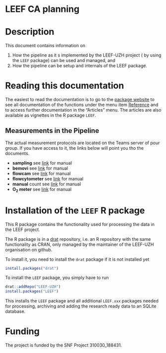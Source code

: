 LEEF CA planning
================

<!-- README.md is generated from README.Rmd. Please edit that file -->

# Description

This document contains information on

1.  How the pipeline as it s implemented by the LEEF-UZH project ( by
    using the `LEEF` package) can be used and managed, and
2.  How the pipeline can be setup and internals of the LEEF package.

# Reading this documentation

The easiest to read the documentation is to go to the [package
website](https://leef-uzh.github.io/LEEF/) to see all documentation of
the functions under the menu item
[Reference](https://leef-uzh.github.io/LEEF/reference/index.html) and to
access further documentation in the “Articles” menu. The articles are
also available as vignettes in the R package `LEEF`.

## Measurements in the Pipeline

The actual measurement protocols are located on the Teams server of pour
group. If you have access to it, the links below will point you tho the
documents.

-   **sampling** see
    <a href="https://teams.microsoft.com/l/file/7E868619-064E-4C6B-BC89-935C190130D4?tenantId=c7e438db-e462-4c22-a90a-c358b16980b3&fileType=docx&objectUrl=https%3A%2F%2Fuzh.sharepoint.com%2Fsites%2FLEEF%2FShared%20Documents%2FGeneral%2F05_protocols%2FSampling_manual.docx&baseUrl=https%3A%2F%2Fuzh.sharepoint.com%2Fsites%2FLEEF&serviceName=teams&threadId=19:d14a98eb700e4721b35583265c27e8a3@thread.tacv2&groupId=13ba9e9a-1d5d-42b1-9a95-08fd956973cc" target="_blank">link</a>
    for manual
-   **bemovi** see
    <a href="https://teams.microsoft.com/_#/school/files/General?threadId=19%3Ad14a98eb700e4721b35583265c27e8a3%40thread.tacv2&ctx=channel&context=1_Videoing_documents&rootfolder=%252Fsites%252FLEEF%252FShared%2520Documents%252FGeneral%252F05_protocols%252F1_Videoing_documents" target="_blank">link</a>
    for manual
-   **flowcam** see
    <a href="https://teams.microsoft.com/l/file/2381A032-18A4-4649-B072-871BFF45B788?tenantId=c7e438db-e462-4c22-a90a-c358b16980b3&fileType=docx&objectUrl=https%3A%2F%2Fuzh.sharepoint.com%2Fsites%2FLEEF%2FShared%20Documents%2FGeneral%2F05_protocols%2FFlowcam_manual.docx&baseUrl=https%3A%2F%2Fuzh.sharepoint.com%2Fsites%2FLEEF&serviceName=teams&threadId=19:d14a98eb700e4721b35583265c27e8a3@thread.tacv2&groupId=13ba9e9a-1d5d-42b1-9a95-08fd956973cc" target="_blank">link</a>
    for manual
-   **flowcytometer** see
    <a href="https://teams.microsoft.com/l/file/D0C66850-57BD-49D1-8ED9-528C57B7FC36?tenantId=c7e438db-e462-4c22-a90a-c358b16980b3&fileType=docx&objectUrl=https%3A%2F%2Fuzh.sharepoint.com%2Fsites%2FLEEF%2FShared%20Documents%2FGeneral%2F05_protocols%2FFlowcytometer_manual.docx&baseUrl=https%3A%2F%2Fuzh.sharepoint.com%2Fsites%2FLEEF&serviceName=teams&threadId=19:d14a98eb700e4721b35583265c27e8a3@thread.tacv2&groupId=13ba9e9a-1d5d-42b1-9a95-08fd956973cc" target="_blank">link</a>
    for manual
-   **manual** count see
    <a href="https://teams.microsoft.com/l/file/336D64DD-53FC-4ED1-9E2D-DDE653C357BF?tenantId=c7e438db-e462-4c22-a90a-c358b16980b3&fileType=docx&objectUrl=https%3A%2F%2Fuzh.sharepoint.com%2Fsites%2FLEEF%2FShared%20Documents%2FGeneral%2F05_protocols%2FManual_count_manual.docx&baseUrl=https%3A%2F%2Fuzh.sharepoint.com%2Fsites%2FLEEF&serviceName=teams&threadId=19:d14a98eb700e4721b35583265c27e8a3@thread.tacv2&groupId=13ba9e9a-1d5d-42b1-9a95-08fd956973cc" target="_blank">link</a>
    for manual
-   **O<sub>2</sub> meter** see
    <a href="https://teams.microsoft.com/l/file/A486E46E-A2F1-44F6-89A2-6A05E5B44F27?tenantId=c7e438db-e462-4c22-a90a-c358b16980b3&fileType=docx&objectUrl=https%3A%2F%2Fuzh.sharepoint.com%2Fsites%2FLEEF%2FShared%20Documents%2FGeneral%2F05_protocols%2FO2_manual.docx&baseUrl=https%3A%2F%2Fuzh.sharepoint.com%2Fsites%2FLEEF&serviceName=teams&threadId=19:d14a98eb700e4721b35583265c27e8a3@thread.tacv2&groupId=13ba9e9a-1d5d-42b1-9a95-08fd956973cc" target="_blank">link</a>
    for manual

# Installation of the `LEEF` R package

This R package contains the functionality used for processing the data
in the LEEF project.

The R package is in a
[drat](https://dirk.eddelbuettel.com/code/drat.html) repository, i.e. an
R repository with the same functionality as CRAN, only managed by the
maintainer of the LEEF-UZH organisation on github.

To install it, you need to install the `drat` package if it is not
installed yet

``` r
install.packages("drat")
```

To install the `LEEF` package, you simply have to run

``` r
drat::addRepo("LEEF-UZH")
install.packages("LEEF")
```

This installs the `LEEF` package and all additional `LEEF.xxx` packages
needed for processing, archiving and adding the research ready data to
an SQLite database.

# Funding

The project is funded by the SNF Project 310030\_188431.
